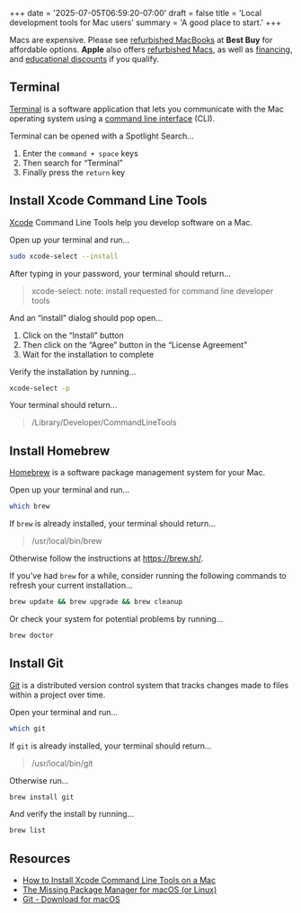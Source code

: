 +++
date = '2025-07-05T06:59:20-07:00'
draft = false
title = 'Local development tools for Mac users'
summary = 'A good place to start.'
+++

Macs are expensive. Please see [refurbished MacBooks](https://www.bestbuy.com/site/macbooks/refurbished-macbooks/pcmcat1706892721705.c) at **Best Buy** for affordable options. **Apple** also offers [refurbished Macs](https://www.apple.com/shop/refurbished/mac), as well as [financing](https://www.apple.com/shop/browse/financing), and [educational discounts](https://www.apple.com/us-edu/store) if you qualify.

## Terminal

[Terminal](https://support.apple.com/guide/terminal/welcome/mac) is a software application that lets you communicate with the Mac operating system using a [command line interface](https://developer.mozilla.org/en-US/docs/Learn_web_development/Getting_started/Environment_setup/Command_line) (CLI).

Terminal can be opened with a Spotlight Search...

1. Enter the `command + space` keys
2. Then search for “Terminal”
3. Finally press the `return` key

## Install Xcode Command Line Tools

[Xcode](https://developer.apple.com/xcode/resources/) Command Line Tools help you develop software on a Mac.

Open up your terminal and run...

```sh
sudo xcode-select --install
```

After typing in your password, your terminal should return...

> xcode-select: note: install requested for command line developer tools

And an “install” dialog should pop open...

1. Click on the “Install” button
2. Then click on the “Agree” button in the “License Agreement”
3. Wait for the installation to complete

Verify the installation by running...

```sh
xcode-select -p
```

Your terminal should return...

> /Library/Developer/CommandLineTools

## Install Homebrew

[Homebrew](https://brew.sh/) is a software package management system for your Mac.

Open up your terminal and run...

```sh
which brew
```

If `brew` is already installed, your terminal should return...

> /usr/local/bin/brew

Otherwise follow the instructions at https://brew.sh/.

If you've had `brew` for a while, consider running the following commands to refresh your current installation...

```sh
brew update && brew upgrade && brew cleanup
```

Or check your system for potential problems by running...

```sh
brew doctor
```

## Install Git

[Git](https://git-scm.com/) is a distributed version control system that tracks changes made to files within a project over time.

Open your terminal and run...

```sh
which git
```

If `git` is already installed, your terminal should return…

> /usr/local/bin/git

Otherwise run...

```sh
brew install git
```

And verify the install by running...

```sh
brew list
```

## Resources

- [How to Install Xcode Command Line Tools on a Mac](https://www.freecodecamp.org/news/install-xcode-command-line-tools)
- [The Missing Package Manager for macOS (or Linux)](https://docs.brew.sh/Manpage)
- [Git - Download for macOS](https://git-scm.com/downloads/mac)
